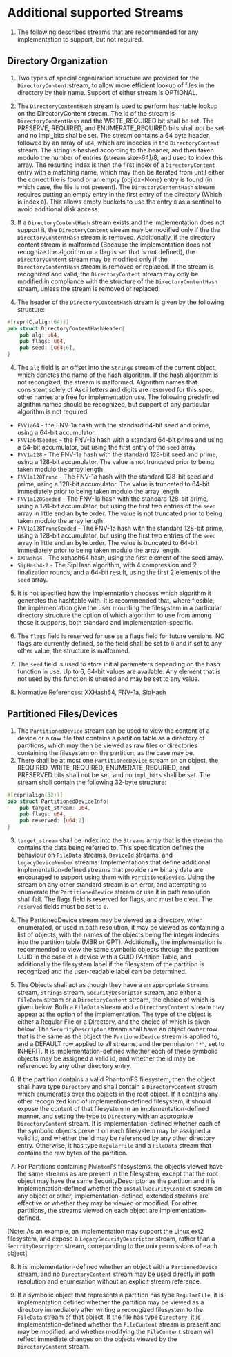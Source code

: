 # Additional supported Streams

1. The following describes streams that are recommended for any implementation to support, but not required.

## Directory Organization

1. Two types of special organization structure are provided for the `DirectoryContent` stream, to allow more efficient lookup of files in the directory by their name. Support of either stream is OPTIONAL.

2. The `DirectoryContentHash` stream is used to perform hashtable lookup on the DirectoryContent stream. The id of the stream is `DirectoryContentHash` and the WRITE_REQUIRED bit shall be set. The PRESERVE, REQUIRED, and ENUMERATE_REQUIRED bits shall *not* be set and no impl_bits shal be set. The stream contains a 64 byte header, followed by an array of `u64`, which are indecies in the `DirectoryContent` stream. The string is hashed according to the header, and then taken modulo the number of entries (stream size-64)/8, and used to index this array. 
The resulting index is then the first index of a `DirectoryContent` entry with a matching name, which may then be iterated from until either the correct file is found or an empty (objidx=None) entry is found (in which case, the file is not present). The `DirectoryContentHash` stream requires putting an empty entry in the first entry of the directory (Which is index `0`). This allows empty buckets to use the entry `0` as a sentinel to avoid additional disk access. 
3. If a `DirectoryContentHash` stream exists and the implementation does not support it, the `DirectoryContent` stream may be modified only if the the `DirectoryContentHash` stream is removed. Additionally, if the directory content stream is malformed (Because the implementation does not recognize the algorithm or a flag is set that is not defined), the `DirectoryContent` stream may be modified only if the `DirectoryContentHash` stream is removed or replaced. If the stream is recognized and valid, the `DirectoryContent` stream may only be modified in compliance with the structure of the `DirectoryContentHash` stream, unless the stream is removed or replaced. 

3. The header of the `DirectoryContentHash` stream is given by the following structure:
```rust
#[repr(C,align(64))]
pub struct DirectoryContentHashHeader{
    pub alg: u64,
    pub flags: u64,
    pub seed: [u64;6],
}
```

4. The `alg` field is an offset into the `Strings` stream of the current object, which denotes the name of the hash algorithm. If the hash algorithm is not recongized, the stream is malformed. Algorithm names that consistent solely of Ascii letters and digits are reserved for this spec, other names are free for implementation use. The following predefined algrithm names should be recognized, but support of any particular algorithm is not required:
* `FNV1a64` - the FNV-1a hash with the standard 64-bit seed and prime, using a 64-bit accumulator. 
* `FNV1a64Seeded` - the FNV-1a hash with a standard 64-bit prime and using a 64-bit accumulator, but using the first entry of the `seed` array
* `FNV1a128` - The FNV-1a hash with the standard 128-bit seed and prime, using a 128-bit accumulator. The value is not truncated prior to being taken modulo the array length
* `FNV1a128Trunc` - The FNV-1a hash with the standard 128-bit seed and prime, using a 128-bit accumulator. The value is truncated to 64-bit immediately prior to being taken modulo the array length. 
* `FNV1a128Seeded` - The FNV-1a hash with the standard 128-bit prime, using a 128-bit accumulator, but using the first two entries of the `seed` array in little endian byte order. The value is not truncated prior to being taken modulo the array length
* `FNV1a128TruncSeeded` - The FNV-1a hash with the standard 128-bit prime, using a 128-bit accumulator, but using the first two entries of the `seed` array in little endian byte order. The value is truncated to 64-bit immediately prior to being taken modulo the array length. 
* `XXHash64` - The xxhash64 hash, using the first element of the seed array. 
* `SipHash4-2` - The SipHash algorithm, with 4 compression and 2 finalization rounds, and a 64-bit result, using the first 2 elements of the `seed` array.

5. It is not specified how the implemntation chooses which algorithm it generates the hashtable with. It is recommended that, where fiesible, the implementation give the user mounting the filesystem in a particular directory structure the option of which algorithm to use from among those it supports, both standard and implementation-specific.

6. The `flags` field is reserved for use as a flags field for future versions. NO flags are currently defined, so the field shall be set to `0` and if set to any other value, the structure is malformed.

7. The `seed` field is used to store initial parameters depending on the hash function in use. Up to 6, 64-bit values are available. Any element that is not used by the function is unused and may be set to any value. 

8. Normative References: [XXHash64](https://github.com/Cyan4973/xxHash/blob/dev/doc/xxhash_spec.md#xxh64-algorithm-description), [FNV-1a](http://www.isthe.com/chongo/tech/comp/fnv/), [SipHash](https://www.aumasson.jp/siphash/siphash.pdf)

## Partitioned Files/Devices

1. The `PartitionedDevice` stream can be used to view the content of a device or a raw file that contains a partition table as a directory of partitions, which may then be viewed as raw files or directories containing the filesystem on the partition, as the case may be.
2. There shall be at most one `PartitionedDevice` stream on an object, the REQUIRED, WRITE_REQUIRED, ENUMERATE_REQURIED, and PRESERVED bits shall not be set, and no `impl_bits` shall be set. The stream shall contain the following 32-byte structure:
```rust
#[repr(align(32))]
pub struct PartitionedDeviceInfo{
    pub target_stream: u64,
    pub flags: u64,
    pub reserved: [u64;2]
}
```

3. `target_stream` shall be index into the `Streams` array that is the stream tha contains the data being referred to. This specification defines the behaviour on `FileData` streams, `DeviceId` streams, and `LegacyDeviceNumber` streams. Implementations that define additional implementation-defined streams that provide raw binary data are encouraged to support using them with `PartitionedDevice`. Using the stream on any other standard stream is an error, and attempting to enumerate the `PartitionedDevice` stream or use it in path resolution shall fail. The flags field is reserved for flags, and must be clear. The `reserved` fields must be set to `0`. 

4. The PartionedDevice stream may be viewed as a directory, when enumerated, or used in path resolution, it may be viewed as containing a list of objects, with the names of the objects being the integer indecies into the partition table (MBR or GPT). Additionally, the implementation is recommended to view the same symbolic objects through the partition UUID in the case of a device with a GUID PArtition Table, and additionally the filesystem label if the filesystem of the partition is recognized and the user-readable label can be determined. 

5. The Objects shall act as though they have a an appropriate `Streams` stream, `Strings` stream, `SecurityDescriptor` stream, and either a `FileData` stream or a `DirectoryContent` stream, the choice of which is given below. Both a `FileData` stream and a `DirectoryContent` stream may appear at the option of the implementation. The type of the object is either a Regular File or a Directory, and the choice of which is given below. The `SecurityDescriptor` stream shall have an object owner row that is the same as the object the `PartionedDevice` stream is applied to, and a DEFAULT row applied to all streams, and the permission `"*"`, set to INHERIT. It is implementation-defined whether each of these symbolic objects may be assigned a valid id, and whether the id may be referenced by any other directory entry. 

6. If the partition contains a valid PhantomFS filesystem, then the object shall have type `Directory` and shall contain a `DirectoryContent` stream which enumerates over the objects in the root object. If it contains any other recognized kind of implemention-defined filesystem, it should expose the content of that filesystem in an implementation-defined manner, and setting the type to `Directory` with an appropriate `DirectoryContent` stream. It is implementation-defined whether each of the symbolic objects present on each filesystem may be assigned a valid id, and whether the id may be referenced by any other directory entry. Otherwise, it has type `RegularFile` and a `FileData` stream that contains the raw bytes of the partition.

7. For Partitions containing `PhantomFS` filesystems, the objects viewed have the same streams as are present in the filesystem, except that the root object may have the same SecurityDescriptor as the partition and it is implementation-defined whether the `InstallSecurityContext` stream on any object or other, implementation-defined, extended streams are effective or whether they may be viewed or modified. For other partitions, the streams viewed on each object are implementation-defined. 

[Note: As an example, an implementation may support the Linux ext2 filesystem, and expose a `LegacySecurityDescriptor` stream, rather than a `SecurityDescriptor` stream, correponding to the unix permissions of each object]

8. It is implementation-defined whether an object with a `PartionedDevice` stream, and no `DirectoryContent` stream may be used directly in path resolution and enumeration without an explicit stream reference. 

9. If a symbolic object that represents a partition has type `RegularFile`, it is implementation defined whether the partition may be viewed as a directory immediately after writing a recongized filesystem to the `FileData` stream of that object. If the file has type `Directory`, it is implementation-defined whether the `FileContent` stream is present and may be modified, and whether modifying the `FileContent` stream will reflect immediate changes on the objects viewed by the `DirectoryContent` stream.